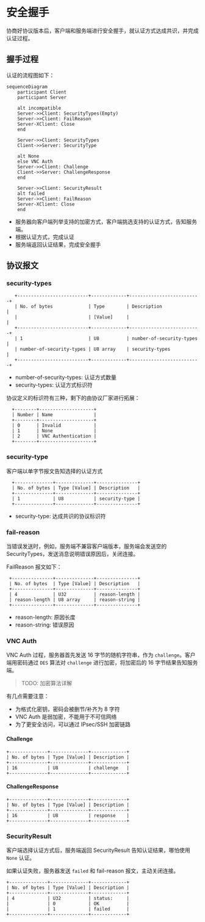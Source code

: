 # 安全握手

协商好协议版本后，客户端和服务端进行安全握手，就认证方式达成共识，并完成认证过程。

## 握手过程

认证的流程图如下：

```mermaid
sequenceDiagram
    participant Client
    participant Server
    
    alt incompatible
    Server->>Client: SecurityTypes(Empty)
    Server->>Client: FailReason
    Server-XClient: Close
    end
    
    Server->>Client: SecurityTypes
    Client->>Server: SecurityType

    alt None
    else VNC Auth
    Server->>Client: Challenge
    Client->>Server: ChallengeResponse
    end

    Server->>Client: SecurityResult
    alt failed
    Server->>Client: FailReason
    Server-XClient: Close
    end
```

- 服务器向客户端列举支持的加密方式，客户端挑选支持的认证方式，告知服务端。
- 根据认证方式，完成认证
- 服务端返回认证结果，完成安全握手

## 协议报文

### security-types

```
   +--------------------------+-------------+--------------------------+
   | No. of bytes             | Type        | Description              |
   |                          | [Value]     |                          |
   +--------------------------+-------------+--------------------------+
   | 1                        | U8          | number-of-security-types |
   | number-of-security-types | U8 array    | security-types           |
   +--------------------------+-------------+--------------------------+
```

- number-of-security-types: 认证方式数量
- security-types: 认证方式标识符

协议定义的标识符有三种，剩下的由协议厂家进行拓展：

```
  +--------+--------------------+
  | Number | Name               |
  +--------+--------------------+
  | 0      | Invalid            |
  | 1      | None               |
  | 2      | VNC Authentication |
  +--------+--------------------+
```

### security-type

客户端以单字节报文告知选择的认证方式

```
  +--------------+--------------+---------------+
  | No. of bytes | Type [Value] | Description   |
  +--------------+--------------+---------------+
  | 1            | U8           | security-type |
  +--------------+--------------+---------------+
```

- security-type: 达成共识的协议标识符

### fail-reason

当错误发送时，例如，服务端不兼容客户端版本，服务端会发送空的 SecurityTypes，发送消息说明错误原因后，关闭连接。

FailReason 报文如下：

```
 +---------------+--------------+---------------+
 | No. of bytes  | Type [Value] | Description   |
 +---------------+--------------+---------------+
 | 4             | U32          | reason-length |
 | reason-length | U8 array     | reason-string |
 +---------------+--------------+---------------+
```

- reason-length: 原因长度
- reason-string: 错误原因

### VNC Auth

VNC Auth 过程，服务器首先发送 16 字节的随机字符串，作为 `challenge`。客户端用密码通过 `DES` 算法对 `challenge` 进行加密，将加密后的 16 字节结果告知服务端。

> TODO: 加密算法详解

有几点需要注意：

- 为格式化密钥，密码会被删节/补齐为 8 字符
- VNC Auth 是弱加密，不能用于不可信网络
- 为了更安全访问，可以通过 IPsec/SSH 加密链路

#### Challenge

```
+--------------+--------------+-------------+
| No. of bytes | Type [Value] | Description |
+--------------+--------------+-------------+
| 16           | U8           | challenge   |
+--------------+--------------+-------------+
```

#### ChallengeResponse

```
+--------------+--------------+-------------+
| No. of bytes | Type [Value] | Description |
+--------------+--------------+-------------+
| 16           | U8           | response    |
+--------------+--------------+-------------+
```

### SecurityResult

客户端选择认证方式后，服务端返回 SecurityResult 告知认证结果，哪怕使用 `None` 认证。

如果认证失败，服务器发送 `failed` 和 fail-reason 报文，主动关闭连接。

```
+--------------+--------------+-------------+
| No. of bytes | Type [Value] | Description |
+--------------+--------------+-------------+
| 4            | U32          | status:     |
|              | 0            | OK          |
|              | 1            | failed      |
+--------------+--------------+-------------+
```